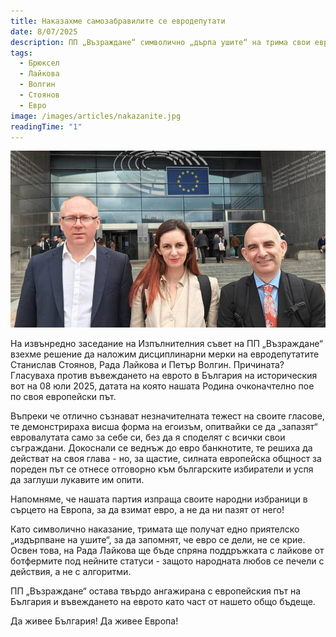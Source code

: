 ```yaml
---
title: Наказахме самозабравилите се евродепутати
date: 8/07/2025
description: ПП „Възраждане“ символично „дърпа ушите“ на трима свои евродепутати, гласували против еврото, като на Рада Лайкова допълнително спира и бот-лайковете, за да напомни, че евро се споделя, а не се крие.
tags:
  - Брюксел
  - Лайкова
  - Волгин
  - Стоянов
  - Евро
image: /images/articles/nakazanite.jpg
readingTime: "1"
---
```


![preview](/images/articles/nakazanite.jpg)

На извънредно заседание на Изпълнителния съвет на ПП „Възраждане“ взехме решение да наложим дисциплинарни мерки на евродепутатите Станислав Стоянов, Рада Лайкова и Петър Волгин. Причината? Гласуваха против въвеждането на еврото в България на историческия вот на 08 юли 2025, датата на която нашата Родина очконачтелно пое по своя европейски път. 

Въпреки че отлично съзнават незначителната тежест на своите гласове, те демонстрираха висша форма на егоизъм, опитвайки се да „запазят“ евровалутата само за себе си, без да я споделят с всички свои съграждани. Докоснали се веднъж до евро банкнотите, те решиха да действат на своя глава - но, за щастие, силната европейска общност за пореден път се отнесе отговорно към българските избиратели и успя да заглуши лукавите им опити.

Напомняме, че нашата партия изпраща своите народни избраници в сърцето на Европа, за да взимат евро, а не да ни пазят от него!

Като символично наказание, тримата ще получат едно приятелско „издърпване на ушите“, за да запомнят, че евро се дели, не се крие. Освен това, на Рада Лайкова ще бъде спряна поддръжката с лайкове от ботфермите под нейните статуси - защото народната любов се печели с действия, а не с алгоритми.

ПП „Възраждане“ остава твърдо ангажирана с европейския път на България и въвеждането на еврото като част от нашето общо бъдеще.

Да живее България!
Да живее Европа!
